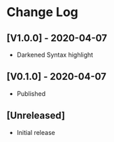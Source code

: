 # Change Log

## [V1.0.0] - 2020-04-07

- Darkened Syntax highlight

## [V0.1.0] - 2020-04-07

- Published

## [Unreleased]

- Initial release
